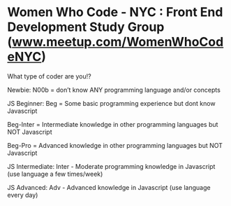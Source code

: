 Women Who Code - NYC : Front End Development Study Group (www.meetup.com/WomenWhoCodeNYC)
==========  

What type of coder are you!? 

Newbie:
N00b = don’t know ANY programming language and/or concepts

JS Beginner:
Beg = Some basic programming experience but dont know Javascript

Beg-Inter = Intermediate knowledge in other programming languages but NOT Javascript

Beg-Pro = Advanced knowledge in other programming languages but NOT Javascript

JS Intermediate:
Inter - Moderate programming knowledge in Javascript (use language a few times/week)

JS Advanced:
Adv - Advanced knowledge in Javascript (use language every day)
